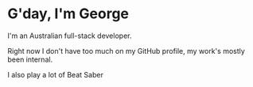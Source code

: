 # G'day, I'm George

I'm an Australian full-stack developer.

Right now I don't have too much on my GitHub profile, my work's mostly been internal.


I also play a lot of Beat Saber
